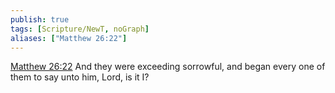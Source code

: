 ```yaml
---
publish: true
tags: [Scripture/NewT, noGraph]
aliases: ["Matthew 26:22"]
---
```

[Matthew 26:22](https://churchofjesuschrist.org/study/scriptures/nt/matt/26?lang=eng&id=p22#p22) And they were exceeding sorrowful, and began every one of them to say unto him, Lord, is it I?

